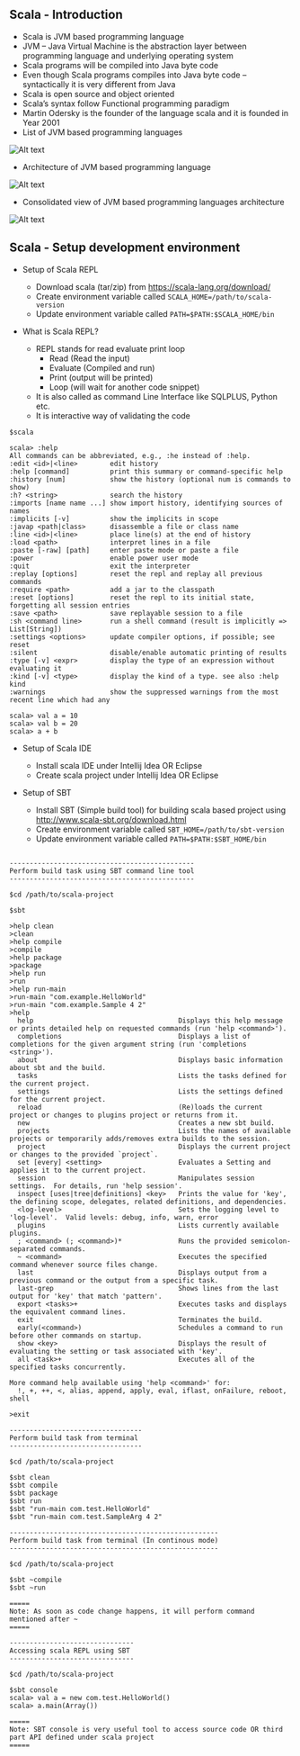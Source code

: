 ## Scala - Introduction
* Scala is JVM based programming language
* JVM – Java Virtual Machine is the abstraction layer between programming language and underlying operating system
* Scala programs will be compiled into Java byte code
* Even though Scala programs compiles into Java byte code – syntactically it is very different from Java
* Scala is open source and object oriented
* Scala’s syntax follow Functional programming paradigm
* Martin Odersky is the founder of the language scala and it is founded in Year 2001
* List of JVM based programming languages

![Alt text](01JVMProgrammingLanguages.jpg?raw=true "JVM Programming Languages")

* Architecture of JVM based programming language

![Alt text](02JVMProgrammingLanguagesArchitecture.png?raw=true "JVM Programming Language - Architecture")

* Consolidated view of JVM based programming languages architecture

![Alt text](03JVMProgrammingLanguagesConslidatedView.png?raw=true "JVM Programming Language - Consolidated View")


## Scala - Setup development environment

* Setup of Scala REPL
  * Download scala (tar/zip) from https://scala-lang.org/download/
  * Create environment variable called `SCALA_HOME=/path/to/scala-version`
  * Update environment variable called `PATH=$PATH:$SCALA_HOME/bin`

* What is Scala REPL?
  * REPL stands for read evaluate print loop 
    * Read (Read the input)
    * Evaluate (Compiled and run)
    * Print (output will be printed)
    * Loop (will wait for another code snippet)
  * It is also called as command Line Interface like SQLPLUS, Python etc.
  * It is interactive way of validating the code

~~~
$scala

scala> :help
All commands can be abbreviated, e.g., :he instead of :help.
:edit <id>|<line>        edit history
:help [command]          print this summary or command-specific help
:history [num]           show the history (optional num is commands to show)
:h? <string>             search the history
:imports [name name ...] show import history, identifying sources of names
:implicits [-v]          show the implicits in scope
:javap <path|class>      disassemble a file or class name
:line <id>|<line>        place line(s) at the end of history
:load <path>             interpret lines in a file
:paste [-raw] [path]     enter paste mode or paste a file
:power                   enable power user mode
:quit                    exit the interpreter
:replay [options]        reset the repl and replay all previous commands
:require <path>          add a jar to the classpath
:reset [options]         reset the repl to its initial state, forgetting all session entries
:save <path>             save replayable session to a file
:sh <command line>       run a shell command (result is implicitly => List[String])
:settings <options>      update compiler options, if possible; see reset
:silent                  disable/enable automatic printing of results
:type [-v] <expr>        display the type of an expression without evaluating it
:kind [-v] <type>        display the kind of a type. see also :help kind
:warnings                show the suppressed warnings from the most recent line which had any

scala> val a = 10
scala> val b = 20
scala> a + b

~~~

* Setup of Scala IDE
  * Install scala IDE under Intellij Idea OR Eclipse
  * Create scala project under Intellij Idea OR Eclipse

* Setup of SBT
  * Install SBT (Simple build tool) for building scala based project using http://www.scala-sbt.org/download.html
  * Create environment variable called `SBT_HOME=/path/to/sbt-version`
  * Update environment variable called `PATH=$PATH:$SBT_HOME/bin`

~~~

----------------------------------------------
Perform build task using SBT command line tool
----------------------------------------------

$cd /path/to/scala-project

$sbt

>help clean
>clean
>help compile
>compile
>help package
>package
>help run
>run
>help run-main
>run-main "com.example.HelloWorld"
>run-main "com.example.Sample 4 2"
>help
  help                                    Displays this help message or prints detailed help on requested commands (run 'help <command>').
  completions                             Displays a list of completions for the given argument string (run 'completions <string>').
  about                                   Displays basic information about sbt and the build.
  tasks                                   Lists the tasks defined for the current project.
  settings                                Lists the settings defined for the current project.
  reload                                  (Re)loads the current project or changes to plugins project or returns from it.
  new                                     Creates a new sbt build.
  projects                                Lists the names of available projects or temporarily adds/removes extra builds to the session.
  project                                 Displays the current project or changes to the provided `project`.
  set [every] <setting>                   Evaluates a Setting and applies it to the current project.
  session                                 Manipulates session settings.  For details, run 'help session'.
  inspect [uses|tree|definitions] <key>   Prints the value for 'key', the defining scope, delegates, related definitions, and dependencies.
  <log-level>                             Sets the logging level to 'log-level'.  Valid levels: debug, info, warn, error
  plugins                                 Lists currently available plugins.
  ; <command> (; <command>)*              Runs the provided semicolon-separated commands.
  ~ <command>                             Executes the specified command whenever source files change.
  last                                    Displays output from a previous command or the output from a specific task.
  last-grep                               Shows lines from the last output for 'key' that match 'pattern'.
  export <tasks>+                         Executes tasks and displays the equivalent command lines.
  exit                                    Terminates the build.
  early(<command>)                        Schedules a command to run before other commands on startup.
  show <key>                              Displays the result of evaluating the setting or task associated with 'key'.
  all <task>+                             Executes all of the specified tasks concurrently.

More command help available using 'help <command>' for:
  !, +, ++, <, alias, append, apply, eval, iflast, onFailure, reboot, shell

>exit

---------------------------------
Perform build task from terminal
---------------------------------

$cd /path/to/scala-project

$sbt clean
$sbt compile
$sbt package
$sbt run
$sbt "run-main com.test.HelloWorld"
$sbt "run-main com.test.SampleArg 4 2"

----------------------------------------------------
Perform build task from terminal (In continous mode)
----------------------------------------------------

$cd /path/to/scala-project

$sbt ~compile
$sbt ~run

=====
Note: As soon as code change happens, it will perform command mentioned after ~
=====

-------------------------------
Accessing scala REPL using SBT 
-------------------------------

$cd /path/to/scala-project

$sbt console
scala> val a = new com.test.HelloWorld()
scala> a.main(Array())

=====
Note: SBT console is very useful tool to access source code OR third part API defined under scala project
=====

~~~

